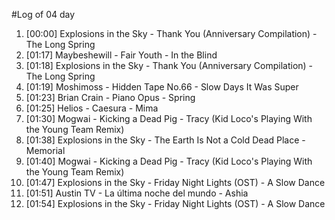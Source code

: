 #Log of 04 day

1. [00:00] Explosions in the Sky - Thank You (Anniversary Compilation) - The Long Spring
1. [01:17] Maybeshewill - Fair Youth - In the Blind
1. [01:18] Explosions in the Sky - Thank You (Anniversary Compilation) - The Long Spring
1. [01:19] Moshimoss - Hidden Tape No.66 - Slow Days It Was Super
1. [01:23] Brian Crain - Piano Opus - Spring
1. [01:25] Helios - Caesura - Mima
1. [01:30] Mogwai - Kicking a Dead Pig - Tracy (Kid Loco's Playing With the Young Team Remix)
1. [01:38] Explosions in the Sky - The Earth Is Not a Cold Dead Place - Memorial
1. [01:40] Mogwai - Kicking a Dead Pig - Tracy (Kid Loco's Playing With the Young Team Remix)
1. [01:47] Explosions in the Sky - Friday Night Lights (OST) - A Slow Dance
1. [01:51] Austin TV - La última noche del mundo - Ashia
1. [01:54] Explosions in the Sky - Friday Night Lights (OST) - A Slow Dance
